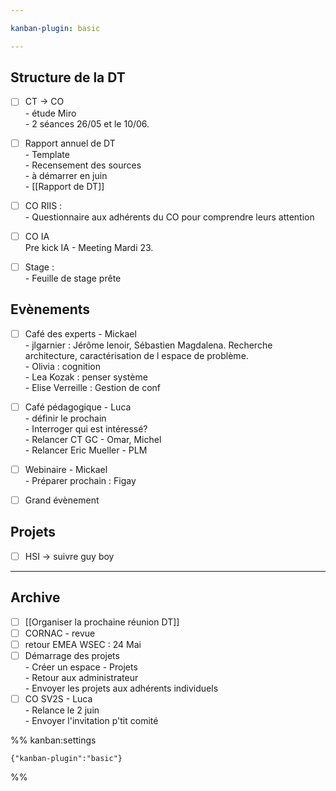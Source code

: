 ```yaml
---

kanban-plugin: basic

---
```


## Structure de la DT

- [ ] CT -> CO <br>- étude Miro<br>- 2 séances 26/05 et le 10/06.
- [ ] Rapport annuel de DT<br>- Template<br>- Recensement des sources<br>- à démarrer en juin<br>- [[Rapport de DT]]
- [ ] CO RIIS : <br>- Questionnaire aux adhérents du CO pour comprendre leurs attention
- [ ] CO IA<br>Pre kick IA - Meeting Mardi 23.
- [ ] Stage :<br>- Feuille de stage prête


## Evènements

- [ ] Café des experts - Mickael<br>- jlgarnier : Jérôme lenoir, Sébastien Magdalena. Recherche architecture, caractérisation de l espace de problème.<br>- Olivia : cognition<br>- Lea Kozak : penser système<br>- Elise Verreille : Gestion de conf
- [ ] Café pédagogique - Luca<br>- définir le prochain<br>	- Interroger qui est intéressé?<br>- Relancer CT GC - Omar, Michel<br>- Relancer Eric Mueller - PLM
- [ ] Webinaire - Mickael<br>- Préparer prochain : Figay
- [ ] Grand évènement


## Projets

- [ ] HSI -> suivre guy boy


***

## Archive

- [ ] [[Organiser la prochaine réunion DT]]
- [ ] CORNAC - revue
- [ ] retour EMEA WSEC : 24 Mai
- [ ] Démarrage des projets<br>- Créer un espace - Projets<br>- Retour aux administrateur<br>- Envoyer les projets aux adhérents individuels
- [ ] CO SV2S - Luca<br>- Relance le 2 juin<br>- Envoyer l'invitation p'tit comité

%% kanban:settings
```
{"kanban-plugin":"basic"}
```
%%
